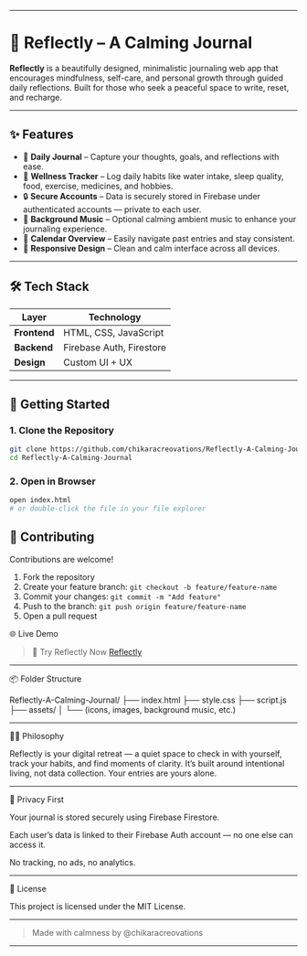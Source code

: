 
---

# 🌿 Reflectly – A Calming Journal

**Reflectly** is a beautifully designed, minimalistic journaling web app that encourages mindfulness, self-care, and personal growth through guided daily reflections. Built for those who seek a peaceful space to write, reset, and recharge.

---

## ✨ Features

- 📝 **Daily Journal** – Capture your thoughts, goals, and reflections with ease.
- 🧘 **Wellness Tracker** – Log daily habits like water intake, sleep quality, food, exercise, medicines, and hobbies.
- 🔒 **Secure Accounts** – Data is securely stored in Firebase under authenticated accounts — private to each user.
- 🎵 **Background Music** – Optional calming ambient music to enhance your journaling experience.
- 📅 **Calendar Overview** – Easily navigate past entries and stay consistent.
- 📱 **Responsive Design** – Clean and calm interface across all devices.

---

## 🛠️ Tech Stack

| Layer       | Technology              |
|-------------|--------------------------|
| **Frontend**| HTML, CSS, JavaScript    |
| **Backend** | Firebase Auth, Firestore |
| **Design**  | Custom UI + UX           |

---

## 🚀 Getting Started

### 1. Clone the Repository

```bash
git clone https://github.com/chikaracreovations/Reflectly-A-Calming-Journal.git
cd Reflectly-A-Calming-Journal
```

### 2. Open in Browser

```bash
open index.html
# or double-click the file in your file explorer
```

## 🤝 Contributing

Contributions are welcome!
1. Fork the repository
2. Create your feature branch: `git checkout -b feature/feature-name`
3. Commit your changes: `git commit -m "Add feature"`
4. Push to the branch: `git push origin feature/feature-name`
5. Open a pull request



🌐 Live Demo

> 🔗 Try Reflectly Now
[Reflectly](https://chikaracreovations.github.io/Reflectly-A-Calming-Journal/public/index.html)



---

📦 Folder Structure

Reflectly-A-Calming-Journal/
├── index.html
├── style.css
├── script.js
├── assets/
│   └── (icons, images, background music, etc.)


---

🧘‍♀️ Philosophy

Reflectly is your digital retreat — a quiet space to check in with yourself, track your habits, and find moments of clarity. It’s built around intentional living, not data collection. Your entries are yours alone.


---

🔐 Privacy First

Your journal is stored securely using Firebase Firestore.

Each user’s data is linked to their Firebase Auth account — no one else can access it.

No tracking, no ads, no analytics.



---

📄 License

This project is licensed under the MIT License.


---

> Made with calmness by @chikaracreovations



---
